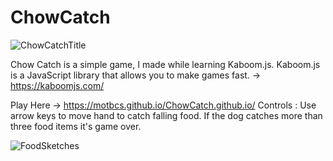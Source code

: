 # ChowCatch


![ChowCatchTitle](https://github.com/MotBCS/ChowCatch.github.io/assets/82474687/955c6ec1-336f-4f79-979a-9598aae9fe2e)



Chow Catch is a simple game, I made while learning Kaboom.js.
Kaboom.js is a JavaScript library that allows you to make games fast. -> https://kaboomjs.com/

Play Here -> https://motbcs.github.io/ChowCatch.github.io/
Controls : Use arrow keys to move hand to catch falling food. If the dog catches more than three food items it's game over.

![FoodSketches](https://github.com/MotBCS/ChowCatch.github.io/assets/82474687/12852427-d176-4e33-9a69-3af81f756bb9)
